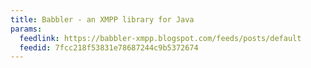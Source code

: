```yaml
---
title: Babbler - an XMPP library for Java
params:
  feedlink: https://babbler-xmpp.blogspot.com/feeds/posts/default
  feedid: 7fcc218f53831e78687244c9b5372674
---
```

